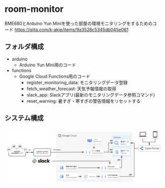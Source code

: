 # room-monitor
BME680とArduino Yun Miniを使った部屋の環境モニタリングをするためのコード
https://qiita.com/k-akie/items/9a3528c5345db045e061

## フォルダ構成
- arduino
  - Arduino Yun Mini用のコード
- functions
  - Google Cloud Functions用のコード
    - register_monitoring_data: モニタリングデータ登録
    - fetch_weather_forecast: 天気予報情報の取得
    - slack_app: Slackアプリ(最新のモニタリングデータ参照コマンド)
    - reset_warning: 暑すぎ・寒すぎの警告情報をリセットする

## システム構成
![system-configuration](./system-configuration.png)
